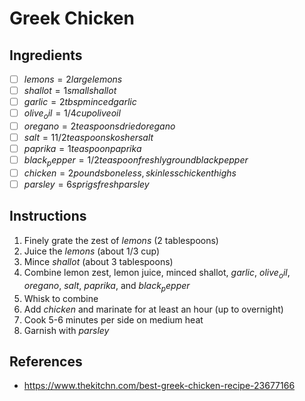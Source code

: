 # Greek Chicken

## Ingredients
- [ ] $lemons = 2 large lemons$
- [ ] $shallot = 1 small shallot$
- [ ] $garlic = 2tbsp minced garlic$
- [ ] $olive_oil = 1/4 cup olive oil$
- [ ] $oregano = 2 teaspoons dried oregano$
- [ ] $salt = 1 1/2 teaspoons kosher salt$
- [ ] $paprika = 1 teaspoon paprika$
- [ ] $black_pepper = 1/2 teaspoon freshly ground black pepper$
- [ ] $chicken = 2 pounds boneless, skinless chicken thighs$
- [ ] $parsley = 6 sprigs fresh parsley$

## Instructions
1. Finely grate the zest of $lemons$ (2 tablespoons)
2. Juice the $lemons$ (about 1/3 cup)
3. Mince $shallot$ (about 3 tablespoons)
4. Combine lemon zest, lemon juice, minced shallot, $garlic$, $olive_oil$, $oregano$, $salt$, $paprika$, and $black_pepper$
5. Whisk to combine
6. Add $chicken$ and marinate for at least an hour (up to overnight)
7. Cook 5-6 minutes per side on medium heat
8. Garnish with $parsley$

## References
- https://www.thekitchn.com/best-greek-chicken-recipe-23677166